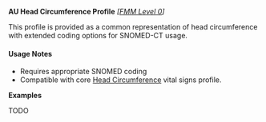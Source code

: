 **AU Head Circumference Profile** *[[FMM Level 0](guidance.html)]*

This profile is provided as a common representation of head circumference with extended coding options for SNOMED-CT usage.

#### Usage Notes
* Requires appropriate SNOMED coding
* Compatible with core [Head Circumference](http://hl7.org/fhir/StructureDefinition/headcircum) vital signs profile.

**Examples**

TODO